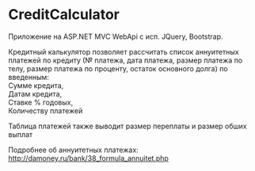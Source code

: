 # CreditCalculator
Приложение на ASP.NET MVC WebApi с исп. JQuery, Bootstrap.
  
Кредитный калькулятор позволяет рассчитать список аннуитетных платежей по кредиту (№ платежа, дата платежа, размер платежа по телу, размер платежа по проценту, остаток основного долга)
по введенным:  
Сумме кредита,  
Датам кредита,  
Ставке % годовых,  
Количеству платежей  
  
Таблица платежей также выводит размер переплаты и размер обших выплат
  
Подробнее об аннуитетных платежах:  
http://damoney.ru/bank/38_formula_annuitet.php
